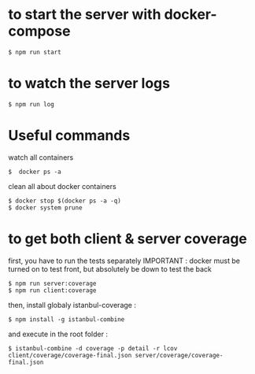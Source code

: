 # to start the server with docker-compose
```
$ npm run start
```
# to watch the server logs
```
$ npm run log
```
# Useful commands
watch all containers
```
$  docker ps -a
```
clean all about docker containers
```
$ docker stop $(docker ps -a -q)
$ docker system prune
```

# to get both client & server coverage
first, you have to run the tests separately
IMPORTANT : docker must be turned on to test front, but absolutely be down to test the back
```
$ npm run server:coverage
$ npm run client:coverage
```
then, install globaly istanbul-coverage :
```
$ npm install -g istanbul-combine
```
and execute in the root folder :
```
$ istanbul-combine -d coverage -p detail -r lcov client/coverage/coverage-final.json server/coverage/coverage-final.json
```